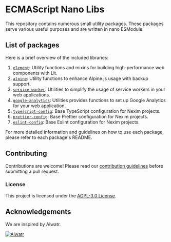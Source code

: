 # ECMAScript Nano Libs

This repository contains numerous small utility packages. These packages serve various useful purposes and are written in nano ESModule.

## List of packages

Here is a brief overview of the included libraries:

1. [`element`](./packages/element): Utility functions and mixins for building high-performance web components with Lit.
2. [`alpine`](./packages/alpine): Utility functions to enhance Alpine.js usage with backup support.
3. [`service-worker`](./packages/service-worker): Utilities to simplify the usage of service workers in your web applications.
4. [`google-analytics`](./packages/google-analytics): Utilities provides functions to set up Google Analytics for your web application.
5. [`typescript-config`](./packages/typescript-config): Base TypeScript configuration for Nexim projects.
6. [`prettier-config`](./packages/prettier-config): Base Prettier configuration for Nexim projects.
7. [`eslint-config`](./packages/eslint-config): Base Eslint configuration for Nexim projects.

For more detailed information and guidelines on how to use each package, please refer to each package's README.

## Contributing

Contributions are welcome! Please read our [contribution guidelines](https://github.com/the-nexim/.github/blob/next/CONTRIBUTING.md) before submitting a pull request.

### License

This project is licensed under the [AGPL-3.0 License](LICENSE).

## Acknowledgements

We are inspired by Alwatr.

[![Alwatr](https://avatars.githubusercontent.com/u/101452315?s=200&v=4)](https://github.com/Alwatr)

